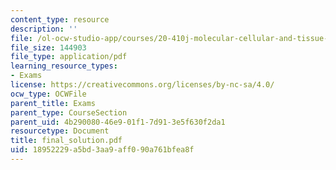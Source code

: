 ```yaml
---
content_type: resource
description: ''
file: /ol-ocw-studio-app/courses/20-410j-molecular-cellular-and-tissue-biomechanics-be-410j-spring-2003/18952229a5bd3aa9aff090a761bfea8f_final_solution.pdf
file_size: 144903
file_type: application/pdf
learning_resource_types:
- Exams
license: https://creativecommons.org/licenses/by-nc-sa/4.0/
ocw_type: OCWFile
parent_title: Exams
parent_type: CourseSection
parent_uid: 4b290080-46e9-01f1-7d91-3e5f630f2da1
resourcetype: Document
title: final_solution.pdf
uid: 18952229-a5bd-3aa9-aff0-90a761bfea8f
---
```

